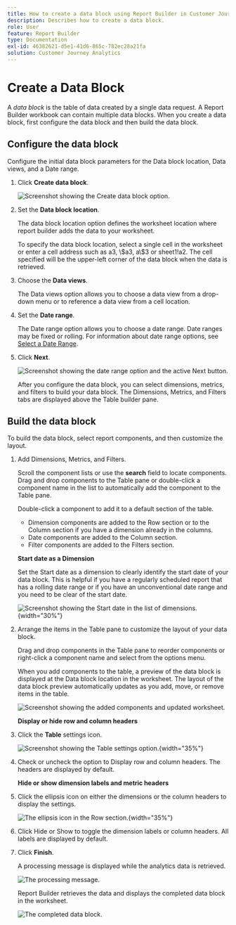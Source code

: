 ```yaml
---
title: How to create a data block using Report Builder in Customer Journey Analytics
description: Describes how to create a data block.
role: User
feature: Report Builder
type: Documentation
exl-id: 46382621-d5e1-41d6-865c-782ec28a21fa
solution: Customer Journey Analytics
---
```

# Create a Data Block

A *data block* is the table of data created by a single data request. A Report Builder workbook can contain multiple data blocks. When you create a data block, first configure the data block and then build the data block.

## Configure the data block

Configure the initial data block parameters for the Data block location, Data views, and a Date range.

1. Click **Create data block**.

    ![Screenshot showing the Create data block option.](./assets/create_db.png)

1. Set the **Data block location**.

    The data block location option defines the worksheet location where report builder adds the data to your worksheet.

    To specify the data block location, select a single cell in the worksheet or enter a cell address such as a3, \\\$a3, a\\\$3 or sheet1!a2. The cell specified will be the upper-left corner of the data block when the data is retrieved.

1. Choose the **Data views**.

    The Data views option allows you to choose a data view from a drop-down menu or to reference a data view from a cell location.

1. Set the **Date range**.

    The Date range option allows you to choose a date range. Date ranges may be fixed or rolling. For information about date range options, see [Select a Date Range](select-date-range.md).

1. Click **Next**.

    ![Screenshot showing the date range option and the active Next button.](./assets/choose_date_data_view3.png)

    After you configure the data block, you can select dimensions, metrics, and filters to build your data block. The Dimensions, Metrics, and Filters tabs are displayed above the Table builder pane.

## Build the data block

To build the data block, select report components, and then customize the layout.

1. Add Dimensions, Metrics, and Filters.

    Scroll the component lists or use the **search** field to locate components. Drag and drop components to the Table pane or double-click a component name in the list to automatically add the component to the Table pane.

    Double-click a component to add it to a default section of the table.

    - Dimension components are added to the Row section or to the Column section if you have a dimension already in the columns.
    - Date components are added to the Column section.
    - Filter components are added to the Filters section.

    **Start date as a Dimension**

    Set the Start date as a dimension to clearly identify the start date of your data block. This is helpful if you have a regularly scheduled report that has a rolling date range or if you have an unconventional date range and you need to be clear of the start date.

    ![Screenshot showing the Start date in the list of dimensions.](./assets/start-date-dimension.png){width="30%"}

1. Arrange the items in the Table pane to customize the layout of your data block.

    Drag and drop components in the Table pane to reorder components or right-click a component name and select from the options menu.

    When you add components to the table, a preview of the data block is displayed at the Data block location in the worksheet. The layout of the data block preview automatically updates as you add, move, or remove items in the table.

    ![Screenshot showing the added components and updated worksheet.](./assets/image10.png)

    **Display or hide row and column headers**

1. Click the **Table** settings icon.

    ![Screenshot showing the Table settings option.](./assets/table-settings.png){width="35%"}

1. Check or uncheck the option to Display row and column headers. The headers are displayed by default.

    **Hide or show dimension labels and metric headers**

1. Click the ellipsis icon on either the dimensions or the column headers to display the settings.

    ![The ellipsis icon in the Row section.](./assets/row-heading.png){width="35%"}

1. Click Hide or Show to toggle the dimension labels or column headers. All labels are displayed by default.

1. Click **Finish**.

    A processing message is displayed while the analytics data is retrieved.

    ![The processing message.](./assets/image11.png)

    Report Builder retrieves the data and displays the completed data block in the worksheet.

    ![The completed data block.](./assets/image12.png)
